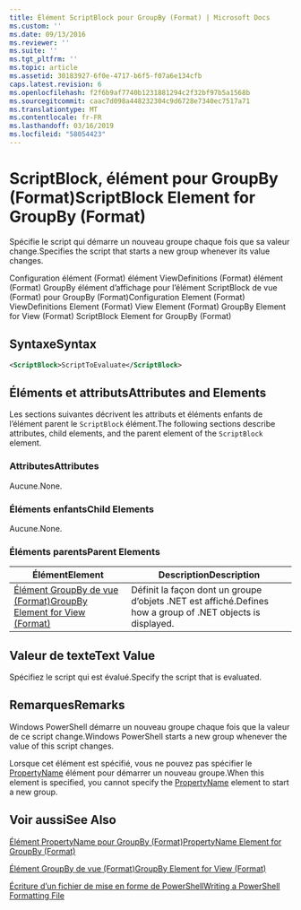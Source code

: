 ```yaml
---
title: Élément ScriptBlock pour GroupBy (Format) | Microsoft Docs
ms.custom: ''
ms.date: 09/13/2016
ms.reviewer: ''
ms.suite: ''
ms.tgt_pltfrm: ''
ms.topic: article
ms.assetid: 30183927-6f0e-4717-b6f5-f07a6e134cfb
caps.latest.revision: 6
ms.openlocfilehash: f2f6b9af7740b1231881294c2f32bf97b5a1568b
ms.sourcegitcommit: caac7d098a448232304c9d6728e7340ec7517a71
ms.translationtype: MT
ms.contentlocale: fr-FR
ms.lasthandoff: 03/16/2019
ms.locfileid: "58054423"
---
```

# <a name="scriptblock-element-for-groupby-format"></a><span data-ttu-id="e39f5-102">ScriptBlock, élément pour GroupBy (Format)</span><span class="sxs-lookup"><span data-stu-id="e39f5-102">ScriptBlock Element for GroupBy (Format)</span></span>

<span data-ttu-id="e39f5-103">Spécifie le script qui démarre un nouveau groupe chaque fois que sa valeur change.</span><span class="sxs-lookup"><span data-stu-id="e39f5-103">Specifies the script that starts a new group whenever its value changes.</span></span>

<span data-ttu-id="e39f5-104">Configuration élément (Format) élément ViewDefinitions (Format) élément (Format) GroupBy élément d’affichage pour l’élément ScriptBlock de vue (Format) pour GroupBy (Format)</span><span class="sxs-lookup"><span data-stu-id="e39f5-104">Configuration Element (Format) ViewDefinitions Element (Format) View Element (Format) GroupBy Element for View (Format) ScriptBlock Element for GroupBy (Format)</span></span>

## <a name="syntax"></a><span data-ttu-id="e39f5-105">Syntaxe</span><span class="sxs-lookup"><span data-stu-id="e39f5-105">Syntax</span></span>

```xml
<ScriptBlock>ScriptToEvaluate</ScriptBlock>
```

## <a name="attributes-and-elements"></a><span data-ttu-id="e39f5-106">Éléments et attributs</span><span class="sxs-lookup"><span data-stu-id="e39f5-106">Attributes and Elements</span></span>

<span data-ttu-id="e39f5-107">Les sections suivantes décrivent les attributs et éléments enfants de l’élément parent le `ScriptBlock` élément.</span><span class="sxs-lookup"><span data-stu-id="e39f5-107">The following sections describe attributes, child elements, and the parent element of the `ScriptBlock` element.</span></span>

### <a name="attributes"></a><span data-ttu-id="e39f5-108">Attributes</span><span class="sxs-lookup"><span data-stu-id="e39f5-108">Attributes</span></span>

<span data-ttu-id="e39f5-109">Aucune.</span><span class="sxs-lookup"><span data-stu-id="e39f5-109">None.</span></span>

### <a name="child-elements"></a><span data-ttu-id="e39f5-110">Éléments enfants</span><span class="sxs-lookup"><span data-stu-id="e39f5-110">Child Elements</span></span>

<span data-ttu-id="e39f5-111">Aucune.</span><span class="sxs-lookup"><span data-stu-id="e39f5-111">None.</span></span>

### <a name="parent-elements"></a><span data-ttu-id="e39f5-112">Éléments parents</span><span class="sxs-lookup"><span data-stu-id="e39f5-112">Parent Elements</span></span>

|<span data-ttu-id="e39f5-113">Élément</span><span class="sxs-lookup"><span data-stu-id="e39f5-113">Element</span></span>|<span data-ttu-id="e39f5-114">Description</span><span class="sxs-lookup"><span data-stu-id="e39f5-114">Description</span></span>|
|-------------|-----------------|
|[<span data-ttu-id="e39f5-115">Élément GroupBy de vue (Format)</span><span class="sxs-lookup"><span data-stu-id="e39f5-115">GroupBy Element for View (Format)</span></span>](./groupby-element-for-view-format.md)|<span data-ttu-id="e39f5-116">Définit la façon dont un groupe d’objets .NET est affiché.</span><span class="sxs-lookup"><span data-stu-id="e39f5-116">Defines how a group of .NET objects is displayed.</span></span>|

## <a name="text-value"></a><span data-ttu-id="e39f5-117">Valeur de texte</span><span class="sxs-lookup"><span data-stu-id="e39f5-117">Text Value</span></span>

<span data-ttu-id="e39f5-118">Spécifiez le script qui est évalué.</span><span class="sxs-lookup"><span data-stu-id="e39f5-118">Specify the script that is evaluated.</span></span>

## <a name="remarks"></a><span data-ttu-id="e39f5-119">Remarques</span><span class="sxs-lookup"><span data-stu-id="e39f5-119">Remarks</span></span>

<span data-ttu-id="e39f5-120">Windows PowerShell démarre un nouveau groupe chaque fois que la valeur de ce script change.</span><span class="sxs-lookup"><span data-stu-id="e39f5-120">Windows PowerShell starts a new group whenever the value of this script changes.</span></span>

<span data-ttu-id="e39f5-121">Lorsque cet élément est spécifié, vous ne pouvez pas spécifier le [PropertyName](http://msdn.microsoft.com/en-us/396dede0-039a-4a87-a5ef-3ecabb729676) élément pour démarrer un nouveau groupe.</span><span class="sxs-lookup"><span data-stu-id="e39f5-121">When this element is specified, you cannot specify the [PropertyName](http://msdn.microsoft.com/en-us/396dede0-039a-4a87-a5ef-3ecabb729676) element to start a new group.</span></span>

## <a name="see-also"></a><span data-ttu-id="e39f5-122">Voir aussi</span><span class="sxs-lookup"><span data-stu-id="e39f5-122">See Also</span></span>

[<span data-ttu-id="e39f5-123">Élément PropertyName pour GroupBy (Format)</span><span class="sxs-lookup"><span data-stu-id="e39f5-123">PropertyName Element for GroupBy (Format)</span></span>](./propertyname-element-for-groupby-format.md)

[<span data-ttu-id="e39f5-124">Élément GroupBy de vue (Format)</span><span class="sxs-lookup"><span data-stu-id="e39f5-124">GroupBy Element for View (Format)</span></span>](./groupby-element-for-view-format.md)

[<span data-ttu-id="e39f5-125">Écriture d’un fichier de mise en forme de PowerShell</span><span class="sxs-lookup"><span data-stu-id="e39f5-125">Writing a PowerShell Formatting File</span></span>](./writing-a-powershell-formatting-file.md)
